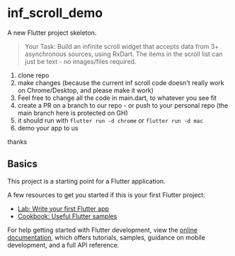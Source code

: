 # inf_scroll_demo

A new Flutter project skeleton.

>
> Your Task:
> Build an infinite scroll widget that accepts data from 3+ asynchronous sources, using RxDart.
> The items in the scroll list can just be text - no images/files required.
> 

1. clone repo
2. make changes (because the current inf scroll code doesn't really work on Chrome/Desktop, and please make it work)
3. Feel free to change all the code in main.dart, to whatever you see fit
3. create a PR on a branch to our repo - or push to your personal repo (the main branch here is protected on GH)
4. it should run with `flutter run -d chrome` or `flutter run -d mac`
5. demo your app to us


thanks

## Basics 

This project is a starting point for a Flutter application.

A few resources to get you started if this is your first Flutter project:

- [Lab: Write your first Flutter app](https://docs.flutter.dev/get-started/codelab)
- [Cookbook: Useful Flutter samples](https://docs.flutter.dev/cookbook)

For help getting started with Flutter development, view the
[online documentation](https://docs.flutter.dev/), which offers tutorials,
samples, guidance on mobile development, and a full API reference.
